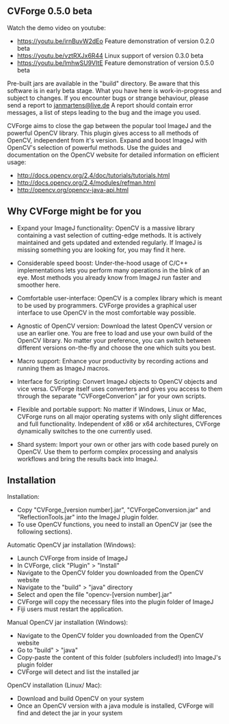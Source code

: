 ## CVForge 0.5.0 beta

Watch the demo video on youtube:
* https://youtu.be/irnBuvW2dEo Feature demonstration of version 0.2.0 beta
* https://youtu.be/vztRXJx6R44 Linux support of version 0.3.0 beta
* https://youtu.be/lmhwSU9VItE Feature demonstration of version 0.5.0 beta

Pre-built jars are available in the "build" directory.
Be aware that this software is in early beta stage. What you have here is work-in-progress and subject to changes.
If you encounter bugs or strange behaviour, please send a report to janmartens@live.de
A report should contain error messages, a list of steps leading to the bug and the image you used. 


CVForge aims to close the gap between the popular tool ImageJ and the powerful OpenCV library.
This plugin gives access to all methods of OpenCV, independent from it's version.
Expand and boost ImageJ with OpenCV's selection of powerful methods.
Use the guides and documentation on the OpenCV website for detailed information on efficient usage:
* http://docs.opencv.org/2.4/doc/tutorials/tutorials.html
* http://docs.opencv.org/2.4/modules/refman.html
* http://opencv.org/opencv-java-api.html


 
## Why CVForge might be for you

* Expand your ImageJ functionality:
OpenCV is a massive library containing a vast selection of cutting-edge methods.
It is actively maintained and gets updated and extended regularly.
If ImageJ is missing something you are looking for, you may find it here.

* Considerable speed boost:
Under-the-hood usage of C/C++ implementations lets you perform many operations in the blink of an eye.
Most methods you already know from ImageJ run faster and smoother here.

* Comfortable user-interface: 
OpenCV is a complex library which is meant to be used by programmers.
CVForge provides a graphical user interface to use OpenCV in the most comfortable way possible.

* Agnostic of OpenCV version:
Download the latest OpenCV version or use an earlier one.
You are free to load and use your own build of the OpenCV library.
No matter your preference, you can switch between different versions on-the-fly and choose the one which suits you best.

* Macro support:
Enhance your productivity by recording actions and running them as ImageJ macros.

* Interface for Scripting:
Convert ImageJ objects to OpenCV objects and vice versa.
CVForge itself uses converters and gives you access to them through the separate "CVForgeConverion" jar for your own scripts.

* Flexible and portable support:
No matter if Windows, Linux or Mac, CVForge runs on all major operating systems with only slight differences and full functionality.
Independent of x86 or x64 architectures, CVForge dynamically switches to the one currently used.

* Shard system:
Import your own or other jars with code based purely on OpenCV.
Use them to perform complex processing and analysis workflows and bring the results back into ImageJ.



## Installation

Installation:
* Copy "CVForge_[version number].jar", "CVForgeConversion.jar" and "ReflectionTools.jar" into the ImageJ plugin folder.
* To use OpenCV functions, you need to install an OpenCV jar (see the following sections).

Automatic OpenCV jar installation (Windows):
* Launch CVForge from inside of ImageJ
* In CVForge, click "Plugin" > "Install"
* Navigate to the OpenCV folder you downloaded from the OpenCV website
* Navigate to the "build" > "java" directory
* Select and open the file "opencv-[version number].jar"
* CVForge will copy the necessary files into the plugin folder of ImageJ
* Fiji users must restart the application.

Manual OpenCV jar installation (Windows):
* Navigate to the OpenCV folder you downloaded from the OpenCV website
* Go to "build" > "java"
* Copy-paste the content of this folder (subfolers included!) into ImageJ's plugin folder
* CVForge will detect and list the installed jar

OpenCV installation (Linux/ Mac):
* Download and build OpenCV on your system
* Once an OpenCV version with a java module is installed, CVForge will find and detect the jar in your system
